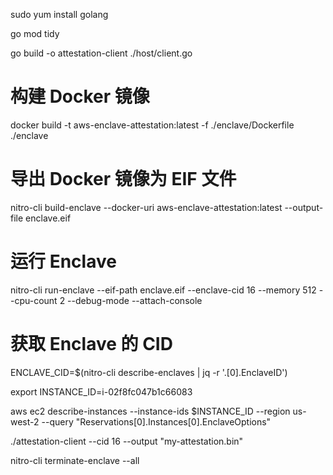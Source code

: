 sudo yum install golang

go mod tidy

go build -o attestation-client ./host/client.go


# 构建 Docker 镜像
docker build -t aws-enclave-attestation:latest -f ./enclave/Dockerfile ./enclave

# 导出 Docker 镜像为 EIF 文件
nitro-cli build-enclave --docker-uri aws-enclave-attestation:latest --output-file enclave.eif

# 运行 Enclave
nitro-cli run-enclave --eif-path enclave.eif --enclave-cid 16 --memory 512 --cpu-count 2 --debug-mode --attach-console

# 获取 Enclave 的 CID
ENCLAVE_CID=$(nitro-cli describe-enclaves | jq -r '.[0].EnclaveID')




export INSTANCE_ID=i-02f8fc047b1c66083

aws ec2 describe-instances --instance-ids $INSTANCE_ID --region us-west-2 --query "Reservations[0].Instances[0].EnclaveOptions"


./attestation-client --cid 16 --output "my-attestation.bin"


nitro-cli terminate-enclave --all